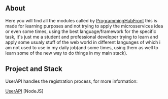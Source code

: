 ## About

Here you will find all the modules called by [ProgrammingHubFront](https://github.com/Redfoggg/ProgrammingHubFront)
this is made for learning purposes and not trying to apply the microsservices idea or even some times, using the best language/framework for the specific task, it's just me a student and professional developer trying to learn and apply some usualy stuff of the web world in different languages of which i am not used to use in my daily job(and some times, using them as well to learn some of the new way to do things in my main stack).


## Project and Stack
<p>UserAPI handles the registration process, for more information:</p> 

[UserAPI](https://github.com/Redfoggg/ProgrammingHub/tree/master/UserAPI) [NodeJS] 